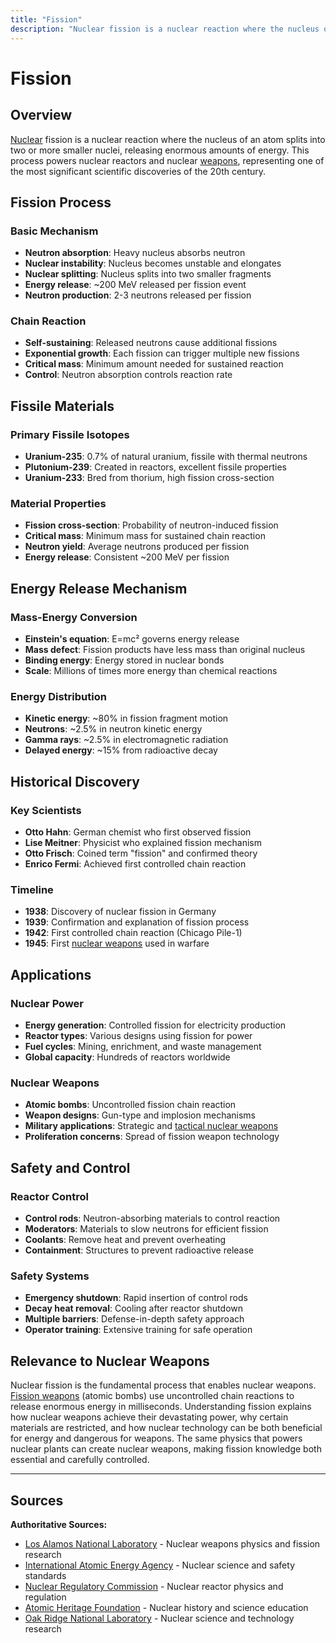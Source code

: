 ```yaml
---
title: "Fission"
description: "Nuclear fission is a nuclear reaction where the nucleus of an atom splits into two or more smaller nuclei, releasing enormous amounts of energy."
---
```


# Fission

## Overview

[Nuclear](/history/foundational-events/nuclear-fission-discovery) fission is a nuclear reaction where the nucleus of an atom splits into two or more smaller nuclei, releasing enormous amounts of energy. This process powers nuclear reactors and nuclear [weapons](/terms/nuclear-effects/yield-comparison), representing one of the most significant scientific discoveries of the 20th century.

## Fission Process

### Basic Mechanism
- **Neutron absorption**: Heavy nucleus absorbs neutron
- **Nuclear instability**: Nucleus becomes unstable and elongates
- **Nuclear splitting**: Nucleus splits into two smaller fragments
- **Energy release**: ~200 MeV released per fission event
- **Neutron production**: 2-3 neutrons released per fission

### Chain Reaction
- **Self-sustaining**: Released neutrons cause additional fissions
- **Exponential growth**: Each fission can trigger multiple new fissions
- **Critical mass**: Minimum amount needed for sustained reaction
- **Control**: Neutron absorption controls reaction rate

## Fissile Materials

### Primary Fissile Isotopes
- **Uranium-235**: 0.7% of natural uranium, fissile with thermal neutrons
- **Plutonium-239**: Created in reactors, excellent fissile properties
- **Uranium-233**: Bred from thorium, high fission cross-section

### Material Properties
- **Fission cross-section**: Probability of neutron-induced fission
- **Critical mass**: Minimum mass for sustained chain reaction
- **Neutron yield**: Average neutrons produced per fission
- **Energy release**: Consistent ~200 MeV per fission

## Energy Release Mechanism

### Mass-Energy Conversion
- **Einstein's equation**: E=mc² governs energy release
- **Mass defect**: Fission products have less mass than original nucleus
- **Binding energy**: Energy stored in nuclear bonds
- **Scale**: Millions of times more energy than chemical reactions

### Energy Distribution
- **Kinetic energy**: ~80% in fission fragment motion
- **Neutrons**: ~2.5% in neutron kinetic energy
- **Gamma rays**: ~2.5% in electromagnetic radiation
- **Delayed energy**: ~15% from radioactive decay

## Historical Discovery

### Key Scientists
- **Otto Hahn**: German chemist who first observed fission
- **Lise Meitner**: Physicist who explained fission mechanism
- **Otto Frisch**: Coined term "fission" and confirmed theory
- **Enrico Fermi**: Achieved first controlled chain reaction

### Timeline
- **1938**: Discovery of nuclear fission in Germany
- **1939**: Confirmation and explanation of fission process
- **1942**: First controlled chain reaction (Chicago Pile-1)
- **1945**: First [nuclear weapons](/history/modern-developments/nuclear-weapons-free-zones) used in warfare

## Applications

### Nuclear Power
- **Energy generation**: Controlled fission for electricity production
- **Reactor types**: Various designs using fission for power
- **Fuel cycles**: Mining, enrichment, and waste management
- **Global capacity**: Hundreds of reactors worldwide

### Nuclear Weapons
- **Atomic bombs**: Uncontrolled fission chain reaction
- **Weapon designs**: Gun-type and implosion mechanisms
- **Military applications**: Strategic and [tactical nuclear weapons](/terms/weapons-delivery/tactical-nuclear-weapons)
- **Proliferation concerns**: Spread of fission weapon technology

## Safety and Control

### Reactor Control
- **Control rods**: Neutron-absorbing materials to control reaction
- **Moderators**: Materials to slow neutrons for efficient fission
- **Coolants**: Remove heat and prevent overheating
- **Containment**: Structures to prevent radioactive release

### Safety Systems
- **Emergency shutdown**: Rapid insertion of control rods
- **Decay heat removal**: Cooling after reactor shutdown
- **Multiple barriers**: Defense-in-depth safety approach
- **Operator training**: Extensive training for safe operation

## Relevance to Nuclear Weapons

Nuclear fission is the fundamental process that enables nuclear weapons. [Fission weapons](/history/weapons-technology/fission-weapons) (atomic bombs) use uncontrolled chain reactions to release enormous energy in milliseconds. Understanding fission explains how nuclear weapons achieve their devastating power, why certain materials are restricted, and how nuclear technology can be both beneficial for energy and dangerous for weapons. The same physics that powers nuclear plants can create nuclear weapons, making fission knowledge both essential and carefully controlled.

---

## Sources

**Authoritative Sources:**

- [Los Alamos National Laboratory](https://www.lanl.gov) - Nuclear weapons physics and fission research
- [International Atomic Energy Agency](https://www.iaea.org) - Nuclear science and safety standards
- [Nuclear Regulatory Commission](https://www.nrc.gov) - Nuclear reactor physics and regulation
- [Atomic Heritage Foundation](https://www.atomicheritage.org) - Nuclear history and science education
- [Oak Ridge National Laboratory](https://www.ornl.gov) - Nuclear science and technology research